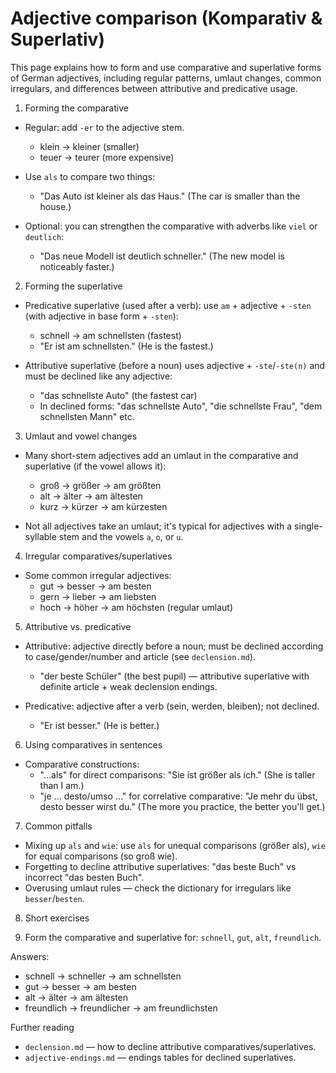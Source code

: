 # Adjective comparison (Komparativ & Superlativ)

This page explains how to form and use comparative and superlative forms of German adjectives, including regular patterns, umlaut changes, common irregulars, and differences between attributive and predicative usage.

1. Forming the comparative

- Regular: add `-er` to the adjective stem.
	- klein → kleiner (smaller)
	- teuer → teurer (more expensive)

- Use `als` to compare two things:
	- "Das Auto ist kleiner als das Haus." (The car is smaller than the house.)

- Optional: you can strengthen the comparative with adverbs like `viel` or `deutlich`:
	- "Das neue Modell ist deutlich schneller." (The new model is noticeably faster.)

2. Forming the superlative

- Predicative superlative (used after a verb): use `am` + adjective + `-sten` (with adjective in base form + `-sten`):
	- schnell → am schnellsten (fastest)
	- "Er ist am schnellsten." (He is the fastest.)

- Attributive superlative (before a noun) uses adjective + `-ste`/`-ste(n)` and must be declined like any adjective:
	- "das schnellste Auto" (the fastest car)
	- In declined forms: "das schnellste Auto", "die schnellste Frau", "dem schnellsten Mann" etc.

3. Umlaut and vowel changes

- Many short-stem adjectives add an umlaut in the comparative and superlative (if the vowel allows it):
	- groß → größer → am größten
	- alt → älter → am ältesten
	- kurz → kürzer → am kürzesten

- Not all adjectives take an umlaut; it's typical for adjectives with a single-syllable stem and the vowels `a`, `o`, or `u`.

4. Irregular comparatives/superlatives

- Some common irregular adjectives:
	- gut → besser → am besten
	- gern → lieber → am liebsten
	- hoch → höher → am höchsten (regular umlaut)

5. Attributive vs. predicative

- Attributive: adjective directly before a noun; must be declined according to case/gender/number and article (see `declension.md`).
	- "der beste Schüler" (the best pupil) — attributive superlative with definite article + weak declension endings.

- Predicative: adjective after a verb (sein, werden, bleiben); not declined.
	- "Er ist besser." (He is better.)

6. Using comparatives in sentences

- Comparative constructions:
	- "...als" for direct comparisons: "Sie ist größer als ich." (She is taller than I am.)
	- "je ... desto/umso ..." for correlative comparative: "Je mehr du übst, desto besser wirst du." (The more you practice, the better you'll get.)

7. Common pitfalls

- Mixing up `als` and `wie`: use `als` for unequal comparisons (größer als), `wie` for equal comparisons (so groß wie).
- Forgetting to decline attributive superlatives: "das beste Buch" vs incorrect "das besten Buch".
- Overusing umlaut rules — check the dictionary for irregulars like `besser`/`besten`.

8. Short exercises

1. Form the comparative and superlative for: `schnell`, `gut`, `alt`, `freundlich`.

Answers:
- schnell → schneller → am schnellsten
- gut → besser → am besten
- alt → älter → am ältesten
- freundlich → freundlicher → am freundlichsten

Further reading

- `declension.md` — how to decline attributive comparatives/superlatives.
- `adjective-endings.md` — endings tables for declined superlatives.
